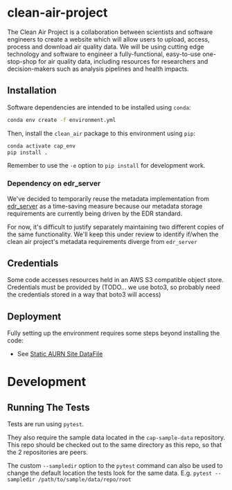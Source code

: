 # clean-air-project

The Clean Air Project is a collaboration between scientists and software engineers to create a website which will allow users to upload, access, process and download air quality data.
We will be using cutting edge technology and software to engineer a fully-functional, easy-to-use one-stop-shop for air quality data, including resources for researchers and decision-makers such as analysis pipelines and health impacts.

## Installation

Software dependencies are intended to be installed using `conda`:
```bash
conda env create -f environment.yml
```

Then, install the `clean_air` package to this environment using `pip`:
```bash
conda activate cap_env
pip install .
```

Remember to use the `-e` option to `pip install` for development work.

### Dependency on edr_server
We've decided to temporarily reuse the metadata implementation from [edr_server](https://github.com/ADAQ-AQI/edr_server) 
as a time-saving measure because our metadata storage requirements are currently being driven by the EDR standard.

For now, it's difficult to justify separately maintaining two different copies of the same functionality.
We'll keep this under review to identify if/when the clean air project's metadata requirements diverge from
`edr_server`

## Credentials
Some code accesses resources held in an AWS S3 compatible object store.
Credentials must be provided by 
(TODO... we use boto3, so probably need the credentials stored in a way that boto3 will access)

## Deployment
Fully setting up the environment requires some steps beyond installing the code:
* See [Static AURN Site DataFile](src/clean_air/data/static_aurn_site_data.md)


# Development
## Running The Tests
Tests are run using `pytest`.  

They also require the sample data located in the `cap-sample-data` repository. 
This repo should be checked out to the same directory as this repo, so that the 2 repositories are peers.

The custom `--sampledir` option to the `pytest` command can also be used to change the default location the tests look
for the same data. E.g. `pytest --sampledir /path/to/sample/data/repo/root`